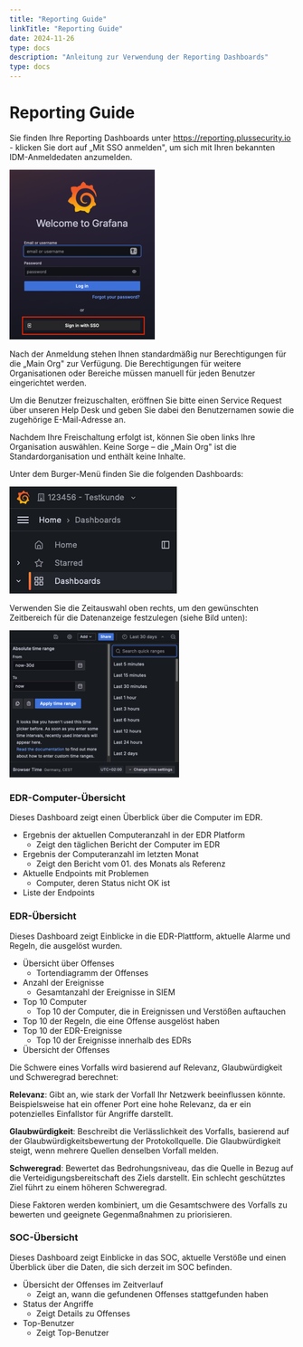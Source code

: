 ```yaml
---
title: "Reporting Guide"
linkTitle: "Reporting Guide"
date: 2024-11-26
type: docs
description: "Anleitung zur Verwendung der Reporting Dashboards"
type: docs
---
```

# Reporting Guide

Sie finden Ihre Reporting Dashboards unter https://reporting.plussecurity.io - klicken Sie dort auf „Mit SSO anmelden", um sich mit Ihren bekannten IDM-Anmeldedaten anzumelden.

![Grafana Login Screen](./grafana-login.png)

Nach der Anmeldung stehen Ihnen standardmäßig nur Berechtigungen für die „Main Org" zur Verfügung. Die Berechtigungen für weitere Organisationen oder Bereiche müssen manuell für jeden Benutzer eingerichtet werden.

Um die Benutzer freizuschalten, eröffnen Sie bitte einen Service Request über unseren Help Desk und geben Sie dabei den Benutzernamen sowie die zugehörige E-Mail-Adresse an.

Nachdem Ihre Freischaltung erfolgt ist, können Sie oben links Ihre Organisation auswählen. Keine Sorge – die „Main Org" ist die Standardorganisation und enthält keine Inhalte.

Unter dem Burger-Menü finden Sie die folgenden Dashboards:

![Grafana Menu](./grafana-menu.png)

Verwenden Sie die Zeitauswahl oben rechts, um den gewünschten Zeitbereich für die Datenanzeige festzulegen (siehe Bild unten):

![Time Selection](./grafana-time-selection.png)

### EDR-Computer-Übersicht

Dieses Dashboard zeigt einen Überblick über die Computer im EDR.

- Ergebnis der aktuellen Computeranzahl in der EDR Platform
  - Zeigt den täglichen Bericht der Computer im EDR
- Ergebnis der Computeranzahl im letzten Monat
  - Zeigt den Bericht vom 01. des Monats als Referenz
- Aktuelle Endpoints mit Problemen
  - Computer, deren Status nicht OK ist
- Liste der Endpoints

### EDR-Übersicht

Dieses Dashboard zeigt Einblicke in die EDR-Plattform, aktuelle Alarme und Regeln, die ausgelöst wurden.

- Übersicht über Offenses
  - Tortendiagramm der Offenses
- Anzahl der Ereignisse
  - Gesamtanzahl der Ereignisse in SIEM
- Top 10 Computer
  - Top 10 der Computer, die in Ereignissen und Verstößen auftauchen
- Top 10 der Regeln, die eine Offense ausgelöst haben
- Top 10 der EDR-Ereignisse
  - Top 10 der Ereignisse innerhalb des EDRs
- Übersicht der Offenses

Die Schwere eines Vorfalls wird basierend auf Relevanz, Glaubwürdigkeit und Schweregrad berechnet:

**Relevanz**: Gibt an, wie stark der Vorfall Ihr Netzwerk beeinflussen könnte. Beispielsweise hat ein offener Port eine hohe Relevanz, da er ein potenzielles Einfallstor für Angriffe darstellt.

**Glaubwürdigkeit**: Beschreibt die Verlässlichkeit des Vorfalls, basierend auf der Glaubwürdigkeitsbewertung der Protokollquelle. Die Glaubwürdigkeit steigt, wenn mehrere Quellen denselben Vorfall melden.

**Schweregrad**: Bewertet das Bedrohungsniveau, das die Quelle in Bezug auf die Verteidigungsbereitschaft des Ziels darstellt. Ein schlecht geschütztes Ziel führt zu einem höheren Schweregrad.

Diese Faktoren werden kombiniert, um die Gesamtschwere des Vorfalls zu bewerten und geeignete Gegenmaßnahmen zu priorisieren.

### SOC-Übersicht

Dieses Dashboard zeigt Einblicke in das SOC, aktuelle Verstöße und einen Überblick über die Daten, die sich derzeit im SOC befinden.

- Übersicht der Offenses im Zeitverlauf
  - Zeigt an, wann die gefundenen Offenses stattgefunden haben
- Status der Angriffe
  - Zeigt Details zu Offenses
- Top-Benutzer
  - Zeigt Top-Benutzer
